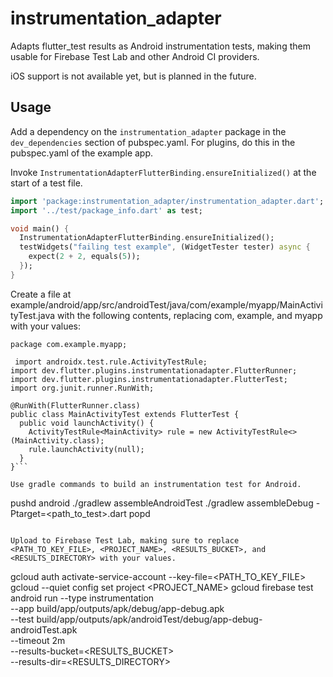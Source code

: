 # instrumentation_adapter

Adapts flutter_test results as Android instrumentation tests, making them usable for Firebase Test Lab and other Android CI providers.

iOS support is not available yet, but is planned in the future.

## Usage

Add a dependency on the `instrumentation_adapter` package in the `dev_dependencies` section of pubspec.yaml. For plugins, do this in the pubspec.yaml of the example app.

Invoke `InstrumentationAdapterFlutterBinding.ensureInitialized()` at the start of a test file.

```dart
import 'package:instrumentation_adapter/instrumentation_adapter.dart';
import '../test/package_info.dart' as test;

void main() {
  InstrumentationAdapterFlutterBinding.ensureInitialized();
  testWidgets("failing test example", (WidgetTester tester) async {
    expect(2 + 2, equals(5));
  });
}
```

Create a file at
example/android/app/src/androidTest/java/com/example/myapp/MainActivityTest.java
with the following contents, replacing com, example, and myapp with your values:

```
package com.example.myapp;

 import androidx.test.rule.ActivityTestRule;
import dev.flutter.plugins.instrumentationadapter.FlutterRunner;
import dev.flutter.plugins.instrumentationadapter.FlutterTest;
import org.junit.runner.RunWith;

@RunWith(FlutterRunner.class)
public class MainActivityTest extends FlutterTest {
  public void launchActivity() {
    ActivityTestRule<MainActivity> rule = new ActivityTestRule<>(MainActivity.class);
    rule.launchActivity(null);
  }
}```

Use gradle commands to build an instrumentation test for Android.

```
pushd android
./gradlew assembleAndroidTest
./gradlew assembleDebug -Ptarget=<path_to_test>.dart
popd
```

Upload to Firebase Test Lab, making sure to replace <PATH_TO_KEY_FILE>, <PROJECT_NAME>, <RESULTS_BUCKET>, and <RESULTS_DIRECTORY> with your values.

```
gcloud auth activate-service-account --key-file=<PATH_TO_KEY_FILE>
gcloud --quiet config set project <PROJECT_NAME>
gcloud firebase test android run --type instrumentation \
  --app build/app/outputs/apk/debug/app-debug.apk \
  --test build/app/outputs/apk/androidTest/debug/app-debug-androidTest.apk\
  --timeout 2m \
  --results-bucket=<RESULTS_BUCKET> \
  --results-dir=<RESULTS_DIRECTORY>
```
